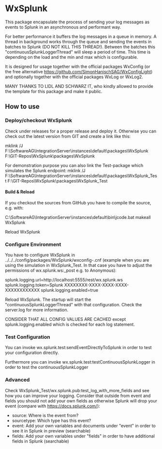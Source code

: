 # WxSplunk
This package encapsulate the process of sending your log messages as events to Splunk in an asynchronous and performant way. 

For better performance it buffers the log messages in a queue in memory. A thread in background works through the queue and sending the events in batches to Splunk (DO NOT KILL THIS THREAD!).
Between the batches this "continuousSplunkLoggerThread" will sleep a period of time. This time is depending on the load and the min and max which is configurable.

It is designed for usage together with the official packages WxConfig (or the free alternative https://github.com/SimonHanischSAG/WxConfigLight) and optionally together with the official packages WxLog or WxLog2.

MANY THANKS TO LIDL AND SCHWARZ IT, who kindly allowed to provide the template for this package and make it public.

<h2>How to use</h2>

<h3>Deploy/checkout WxSplunk</h3>

Check under releases for a proper release and deploy it. Otherwise you can check out the latest version from GIT and create a link like this:

mklink /J F:\\SoftwareAG\\IntegrationServer\\instances\\default\\packages\\WxSplunk F:\\GIT-Repos\\WxSplunk\\packages\\WxSplunk

For demonstration purpose you can also link the Test-package which simulates the Splunk endpoint:
mklink /J F:\\SoftwareAG\\IntegrationServer\\instances\\default\\packages\\WxSplunk_Test F:\\GIT-Repos\\WxSplunk\\packages\\WxSplunk_Test

<h4>Build & Reload</h4>

If you checkout the sources from GitHub you have to compile the source, e.g. with:

C:\SoftwareAG\IntegrationServer\instances\default\bin\jcode.bat makeall WxSplunk

Reload WxSplunk

<h3>Configure Environment</h3>

You have to configure WxSplunk in ../../../config/packages/WxSplunk/wxconfig-<environment>.cnf (example when you are using the simulation in WxSplunk_Test. 
In that case you have to adjust the permissions of wx.splunk.ws:_post e.g. to Anonymous):

splunk.logging.url=http://localhost:5555/rest/wx.splunk.ws
splunk.logging.token=Splunk XXXXXXXX-XXXX-XXXX-XXXX-XXXXXXXXXXXX
splunk.logging.enabled=true

Reload WxSplunk. The startup will start the "continuousSplunkLoggerThread" with that configuration. Check the server.log for more information.

CONSIDER THAT ALL CONFIG VALUES ARE CACHED except splunk.logging.enabled which is checked for each log statement.

<h3>Test Configuration</h3>

You can invoke wx.splunk.test:sendEventDirectlyToSplunk in order to test your configuration directly. 
  
Furthermore you can invoke wx.splunk.test:testContinuousSplunkLogger in order to test the continuousSplunkLogger
<h3>Advanced</h3>

Check WxSplunk_Test/wx.splunk.pub:test_log_with_more_fields and see how you can improve your logging. Consider that outside from event and fields you should not add 
your own fields as otherwise Splunk will drop your event (compare with https://docs.splunk.com/):
<ul>
  <li>source: Where is the event from?</li>
  <li>sourcetype: Which type has this event?</li>
  <li>event: Add your own variables and documents under "event" in order to see it in Splunk in preview (searchable)</li>
  <li>fields: Add your own variables under "fields" in order to have additional fields in Splunk (searchable)</li>
</ul>

